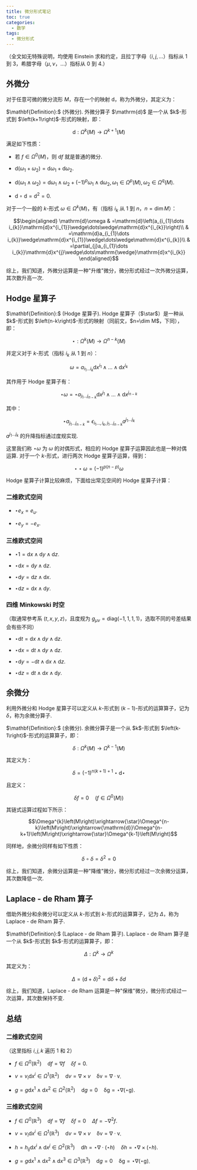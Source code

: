 ```yaml
---
title: 微分形式笔记
toc: true
categories:
  - 数学
tags:
  - 微分形式
---
```


<!-- more -->

（全文如无特殊说明，均使用 Einstein
求和约定，且拉丁字母（$i,j,\dots$）指标从 $1$ 到
$3$，希腊字母（$\mu,\nu\text{，}\dots$）指标从 $0$ 到 $4$.）

## 外微分

对于任意可微的微分流形 $M$，存在一个的映射
$\mathrm{d}$，称为外微分，其定义为：

<div class="notice--success" markdown="1">
$\mathbf{Definition}:$ (外微分). 外微分算子 $\mathrm{d}$ 是一个从 $k$-形式到
$\left(k+1\right)$-形式的映射，即：

$$\mathrm{d}:\Omega^{k}\left(M\right)\to\Omega^{k+1}\left(M\right)$$

满足如下性质：

-   若 $f\in\Omega^{0}\left(M\right)$，则 $\mathrm{d}f$ 就是普通的微分.

-   $\mathrm{d}\left(\omega_{1}+\omega_{2}\right)=\mathrm{d}\omega_{1}+\mathrm{d}\omega_{2}$.

-   $\mathrm{d}\left(\omega_{1}\wedge\omega_{2}\right)=\mathrm{d}\omega_{1}\wedge\omega_{2}+\left(-1\right)^{p}\omega_{1}\wedge\mathrm{d}\omega_{2},\omega_{1}\in\Omega^{p}\left(M\right),\omega_{2}\in\Omega^{q}\left(M\right)$.

-   $\mathrm{d}\circ\mathrm{d}=\mathrm{d}^{2}=0$.
</div>

对于一个一般的 $k$-形式 $\omega\in\Omega^{k}\left(M\right)$，有（指标
$i_{k}$ 从 $1$ 到 $n$，$n=\dim M$）：

$$\begin{aligned}
\mathrm{d}\omega & =\mathrm{d}\left(a_{i_{1}\dots i_{k}}\mathrm{d}x^{i_{1}}\wedge\dots\wedge\mathrm{d}x^{i_{k}}\right)\\
 & =\mathrm{d}a_{i_{1}\dots i_{k}}\wedge\mathrm{d}x^{i_{1}}\wedge\dots\wedge\mathrm{d}x^{i_{k}}\\
 & =\partial_{j}a_{i_{1}\dots i_{k}}\mathrm{d}x^{j}\wedge\dots\mathrm{\wedge}\mathrm{d}x^{i_{k}}
\end{aligned}$$

综上，我们知道，外微分运算是一种"升维"微分，微分形式经过一次外微分运算，其次数升高一次.

## Hodge 星算子

<div class="notice--success" markdown="1">
$\mathbf{Definition}:$ (Hodge 星算子). Hodge 星算子（$\star$）是一种从
$k$-形式到
$\left(n-k\right)$-形式的映射（同前文，$n=\dim M$，下同），即：

$$\star:\Omega^{k}\left(M\right)\to\Omega^{n-k}\left(M\right)$$

并定义对于 $k$-形式（指标 $i_{k}$ 从 $1$ 到 $n$）：

$$\omega=a_{i_{1}\dots i_{k}}\mathrm{d}x^{i_{1}}\wedge\dots\wedge\mathrm{d}x^{i_{k}}$$

其作用于 Hodge 星算子有：

$$\star\omega=\star a_{j_{1}\dots j_{n-k}}\mathrm{d}x^{j_{1}}\wedge\dots\wedge\mathrm{d}x^{j_{n-k}}$$

其中：

$$\star a_{j_{1}\dots j_{n-k}}=\epsilon_{i_{1}\dots,i_{k},j_{1}\dots j_{n-k}}a^{j_{1}\dots j_{k}}$$

$a^{j_{1}\dots j_{k}}$ 的升降指标通过度规实现.
</div>

这里我们称 $\star\omega$ 为 $\omega$ 的对偶形式，相应的 Hodge
星算子运算因此也是一种对偶运算. 对于一个 $k$-形式，进行两次 Hodge
星算子运算，得到：

$$\star\star\omega=\left(-1\right)^{p\left(n-p\right)}\omega$$

Hodge 星算子计算比较麻烦，下面给出常见空间的 Hodge 星算子计算：

### 二维欧式空间

-   $\star e_{x}=e_{u}$.

-   $\star e_{y}=-e_{x}$.

### 三维欧式空间

-   $\star1=\mathrm{d}x\wedge\mathrm{d}y\wedge\mathrm{d}z$.

-   $\star\mathrm{d}x=\mathrm{d}y\wedge\mathrm{d}z$.

-   $\star\mathrm{d}y=\mathrm{d}z\wedge\mathrm{d}x$.

-   $\star\mathrm{d}z=\mathrm{d}x\wedge\mathrm{d}y$.

### 四维 Minkowski 时空

（取通常参考系 $\left(t,x,y,z\right)$，且度规为
$g_{\mu\nu}=\text{diag}\left(-1,1,1,1\right)$，选取不同的号差结果会有些不同）

-   $\star\mathrm{d}t=\mathrm{d}x\wedge\mathrm{d}y\wedge\mathrm{d}z$.

-   $\star\mathrm{d}x=\mathrm{d}t\wedge\mathrm{d}y\wedge\mathrm{d}z$.

-   $\star\mathrm{d}y=-\mathrm{d}t\wedge\mathrm{d}x\wedge\mathrm{d}z$.

-   $\star\mathrm{d}z=\mathrm{d}t\wedge\mathrm{d}x\wedge\mathrm{d}y$.

## 余微分

利用外微分和 Hodge 星算子可以定义从 $k$-形式到
$\left(k-1\right)$-形式的运算算子，记为 $\delta$，称为余微分算子.

<div class="notice--success" markdown="1">
$\mathbf{Definition}:$ (余微分). 余微分算子是一个从 $k$-形式到
$\left(k-1\right)$-形式的运算算子，即：

$$\delta:\Omega^{k}\left(M\right)\to\Omega^{k-1}\left(M\right)$$

其定义为：

$$\delta=\left(-1\right)^{n\left(k+1\right)+1}\star\mathrm{d}\star$$

且定义：

$$\delta f=0\quad\left(f\in\Omega^{0}\left(M\right)\right)$$
</div>

其链式运算过程如下所示：

$$\Omega^{k}\left(M\right)\xrightarrow{\star}\Omega^{n-k}\left(M\right)\xrightarrow{\mathrm{d}}\Omega^{n-k+1}\left(M\right)\xrightarrow{\star}\Omega^{k-1}\left(M\right)$$

同样地，余微分同样有如下性质：

$$\delta\circ\delta=\delta^{2}=0$$

综上，我们知道，余微分运算是一种"降维"微分，微分形式经过一次余微分运算，其次数降低一次.

## Laplace - de Rham 算子

借助外微分和余微分可以定义从 $k$-形式到 $k$-形式的运算算子，记为
$\Delta$，称为 Laplace - de Rham 算子.

<div class="notice--success" markdown="1">
$\mathbf{Definition}:$ (Laplace - de Rham 算子). Laplace - de Rham
算子是一个从 $k$-形式到 $k$-形式的运算算子，即：

$$\Delta:\Omega^{k}\to\Omega^{k}$$

其定义为：

$$\Delta=\left(\mathrm{d}+\delta\right)^{2}=\mathrm{d}\delta+\delta d$$

</div>

综上，我们知道，Laplace - de Rham
运算是一种"保维"微分，微分形式经过一次运算，其次数保持不变.

## 总结

### 二维欧式空间

（这里指标 $i,j,k$ 遍历 $1$ 和 $2$）

-   $f\in\Omega^{0}\left(\mathbb{R}^{2}\right)\quad\mathrm{d}f=\nabla f\quad\delta f=0$.

-   $v=v_{i}\mathrm{d}x^{i}\in\Omega^{1}\left(\mathbb{R}^{2}\right)\quad\mathrm{d}v=\nabla\times v\quad\mathrm{\delta v=\nabla\cdot v}$.

-   $g=g\mathrm{d}x^{1}\wedge\mathrm{d}x^{2}\in\Omega^{2}\left(\mathrm{\mathbb{R}^{2}}\right)\quad\mathrm{d}g=0\quad\mathrm{\delta g=\star\nabla\left(\star g\right)}$.

### 三维欧式空间

-   $f\in\Omega^{0}\left(\mathbb{R}^{3}\right)\quad\mathrm{d}f=\nabla f\quad\delta f=0\quad\Delta f=-\nabla^{2}f$.

-   $v=v_{i}\mathrm{d}x^{i}\in\Omega^{1}\left(\mathbb{R}^{3}\right)\quad\mathrm{d}v=\nabla\times v\quad\mathrm{\delta v=\nabla\cdot v}$.

-   $h=h_{ij}\mathrm{d}x^{i}\wedge\mathrm{d}x^{j}\in\Omega^{2}\left(\mathbb{R}^{3}\right)\quad\mathrm{d}h=\star\nabla\cdot\left(\star h\right)\quad\delta h=\star\nabla\times\left(\star h\right)$.

-   $g=g\mathrm{d}x^{1}\wedge\mathrm{d}x^{2}\wedge\mathrm{d}x^{3}\in\Omega^{3}\left(\mathrm{\mathbb{R}^{3}}\right)\quad\mathrm{d}g=0\quad\mathrm{\delta g=\star\nabla\left(\star g\right)}$.
